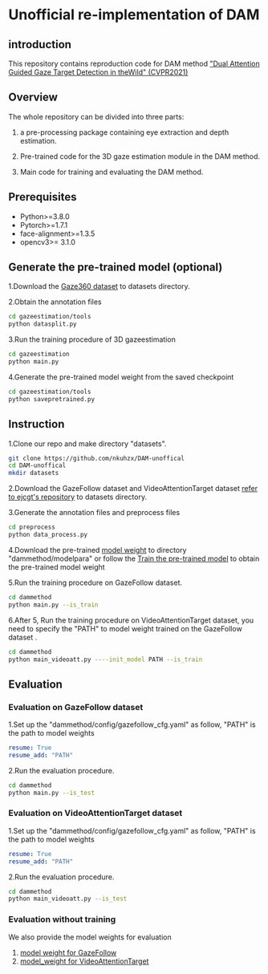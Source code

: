# Unofficial re-implementation of DAM

## introduction

This repository contains reproduction code for DAM method ["Dual Attention Guided Gaze Target Detection in theWild" (CVPR2021)](https://openaccess.thecvf.com/content/CVPR2021/papers/Fang_Dual_Attention_Guided_Gaze_Target_Detection_in_the_Wild_CVPR_2021_paper.pdf)

## Overview

The whole repository can be divided into three parts:

1. a pre-processing package containing eye extraction and depth estimation.

2. Pre-trained code for the 3D gaze estimation module in the DAM method.

3. Main code for training and evaluating the DAM method.

## Prerequisites
- Python>=3.8.0
- Pytorch>=1.7.1
- face-alignment>=1.3.5
- opencv3>= 3.1.0


## Generate the pre-trained model (optional)

1.Download the [Gaze360 dataset](http://gaze360.csail.mit.edu/download.php) to datasets directory.

2.Obtain the annotation files

```bash
cd gazeestimation/tools
python datasplit.py
```

3.Run the training procedure of 3D gazeestimation

```bash
cd gazeestimation
python main.py
```

4.Generate the pre-trained model weight from the saved checkpoint

```bash
cd gazeestimation/tools
python savepretrained.py
```


## Instruction

1.Clone our repo and make directory "datasets".

```bash
git clone https://github.com/nkuhzx/DAM-unoffical
cd DAM-unoffical
mkdir datasets
```

2.Download the GazeFollow dataset and VideoAttentionTarget dataset [refer to ejcgt's repository](https://github.com/ejcgt/attention-target-detection)
to datasets directory.

3.Generate the annotation files and preprocess files

```bash
cd preprocess
python data_process.py
```

4.Download the pre-trained [model weight](https://drive.google.com/file/d/14tCl7yUltHvWs2aC-ZOkjnVFzB9M3lEB/view?usp=sharing) to directory "dammethod/modelpara" or follow the [Train the pre-trained model](#_19) to obtain the pre-trained model weight

5.Run the training procedure on GazeFollow dataset.

```bash
cd dammethod
python main.py --is_train
```

6.After 5, Run the training procedure on VideoAttentionTarget dataset, you need to specify the "PATH" to
model weight trained on the GazeFollow dataset .
```bash
cd dammethod
python main_videoatt.py ----init_model PATH --is_train
```

## Evaluation
### Evaluation on GazeFollow dataset
1.Set up the "dammethod/config/gazefollow_cfg.yaml" as follow, "PATH" is the path to model weights
```yaml
resume: True
resume_add: "PATH"
```
2.Run the evaluation procedure.
```bash
cd dammethod
python main.py --is_test
```
### Evaluation on VideoAttentionTarget dataset
1.Set up the "dammethod/config/gazefollow_cfg.yaml" as follow, "PATH" is the path to model weights
```yaml
resume: True
resume_add: "PATH"
```
2.Run the evaluation procedure.
```bash
cd dammethod
python main_videoatt.py --is_test
```
### Evaluation without training
We also provide the model weights for evaluation
1. [model weight for GazeFollow](https://drive.google.com/file/d/1CUejYe6JA7xOyv_ZZM_c-gB-O2iQu49q/view?usp=sharing)
2. [model_weight for VideoAttentionTarget]()

